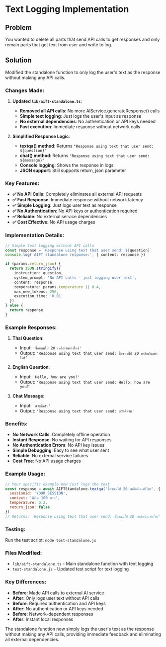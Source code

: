 # Text Logging Implementation

## Problem
You wanted to delete all parts that send API calls to get responses and only remain parts that get text from user and write to log.

## Solution
Modified the standalone function to only log the user's text as the response without making any API calls.

### Changes Made:

1. **Updated `lib/aift-standalone.ts`**:
   - **Removed all API calls**: No more AIService.generateResponse() calls
   - **Simple text logging**: Just logs the user's input as response
   - **No external dependencies**: No authentication or API keys needed
   - **Fast execution**: Immediate response without network calls

2. **Simplified Response Logic**:
   - **textqa() method**: Returns `"Response using text that user send: ${question}"`
   - **chat() method**: Returns `"Response using text that user send: ${message}"`
   - **Console logging**: Shows the response in logs
   - **JSON support**: Still supports return_json parameter

### Key Features:

- **✅ No API Calls**: Completely eliminates all external API requests
- **✅ Fast Response**: Immediate response without network latency
- **✅ Simple Logging**: Just logs user text as response
- **✅ No Authentication**: No API keys or authentication required
- **✅ Reliable**: No external service dependencies
- **✅ Cost Effective**: No API usage charges

### Implementation Details:

```typescript
// Simple text logging without API calls
const response = `Response using text that user send: ${question}`
console.log('AIFT standalone response:', { content: response })

if (params.return_json) {
  return JSON.stringify({
    instruction: question,
    system_prompt: 'No API calls - just logging user text',
    content: response,
    temperature: params.temperature || 0.4,
    max_new_tokens: 256,
    execution_time: '0.01'
  })
} else {
  return response
}
```

### Example Responses:

1. **Thai Question**:
   - Input: `'ซื้อขนมไป 20 เหลือเงินเท่าไหร่'`
   - Output: `'Response using text that user send: ซื้อขนมไป 20 เหลือเงินเท่าไหร่'`

2. **English Question**:
   - Input: `'Hello, how are you?'`
   - Output: `'Response using text that user send: Hello, how are you?'`

3. **Chat Message**:
   - Input: `'สวัสดีครับ'`
   - Output: `'Response using text that user send: สวัสดีครับ'`

### Benefits:

- **No Network Calls**: Completely offline operation
- **Instant Response**: No waiting for API responses
- **No Authentication Errors**: No API key issues
- **Simple Debugging**: Easy to see what user sent
- **Reliable**: No external service failures
- **Cost Free**: No API usage charges

### Example Usage:

```javascript
// Your specific example now just logs the text
const response = await AIFTStandalone.textqa('ซื้อขนมไป 20 เหลือเงินเท่าไหร่', {
  sessionid: 'YOUR_SESSION',
  context: 'มีเงิน 100 บาท',
  temperature: 0.2,
  return_json: false
})
// Returns: 'Response using text that user send: ซื้อขนมไป 20 เหลือเงินเท่าไหร่'
```

### Testing:
Run the test script: `node test-standalone.js`

### Files Modified:
- `lib/aift-standalone.ts` - Main standalone function with text logging
- `test-standalone.js` - Updated test script for text logging

### Key Differences:
- **Before**: Made API calls to external AI service
- **After**: Only logs user text without API calls
- **Before**: Required authentication and API keys
- **After**: No authentication or API keys needed
- **Before**: Network-dependent responses
- **After**: Instant local responses

The standalone function now simply logs the user's text as the response without making any API calls, providing immediate feedback and eliminating all external dependencies. 